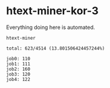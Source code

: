 # htext-miner-kor-3

Everything doing here is automated.

```
htext-miner

total: 623/4514 (13.801506424457244%)

job0: 110
job1: 111
job2: 160
job3: 120
job4: 122
```